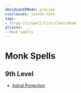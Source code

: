 ```yaml
---
obsidianUIMode: preview
cssclasses: json5e-note
tags:
- ttrpg-cli/spell/list/class/monk
aliases:
- Monk Spells
---
```

# Monk Spells

## 9th Level

- [Astral Projection](/3-Mechanics/CLI/spells/astral-projection-xphb.md "XPHB")